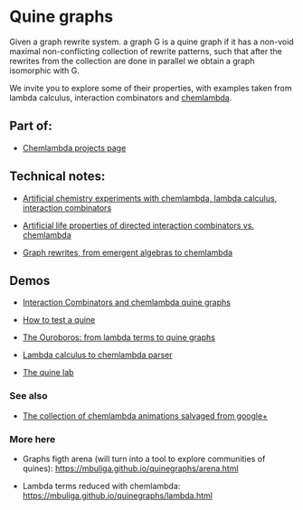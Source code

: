 # Quine graphs

Given a graph rewrite system. a graph G is a quine graph if it has a non-void maximal non-conflicting collection of rewrite patterns,  such that after the rewrites from the collection are done in parallel we obtain a graph isomorphic with G. 

We invite you to  explore some of their properties, with examples taken from lambda calculus, interaction combinators and [chemlambda](https://chemlambda.github.io/index.html). 

## Part of: 

* [Chemlambda projects page](https://chemlambda.github.io/index.html) 


## Technical notes:

* [Artificial chemistry experiments with chemlambda, lambda calculus, interaction combinators](https://arxiv.org/abs/2003.1433) 

* [Artificial life properties of directed interaction combinators vs. chemlambda](https://mbuliga.github.io/quinegraphs/ic-vs-chem.html#icvschem) 

* [Graph rewrites, from emergent algebras to chemlambda](https://mbuliga.github.io/quinegraphs/history-of-chemlambda.html)


## Demos


* [Interaction Combinators and chemlambda quine graphs](https://mbuliga.github.io/quinegraphs/ice.html) 

* [How to test a quine](https://mbuliga.github.io/quinegraphs/quinecheck.html) 

* [The Ouroboros: from lambda terms to quine graphs](https://mbuliga.github.io/quinegraphs/ouroboros.html)

* [Lambda calculus  to chemlambda parser](https://mbuliga.github.io/quinegraphs/lambda2mol.html) 

* [The quine lab](https://mbuliga.github.io/quinegraphs/quinelab.html) 

### See also

* [The collection of chemlambda animations salvaged from google+](https://chemlambda.github.io/collection.html)

### More here

* Graphs figth arena (will turn into a tool to explore communities of quines):  https://mbuliga.github.io/quinegraphs/arena.html

* Lambda terms reduced with chemlambda: https://mbuliga.github.io/quinegraphs/lambda.html 

